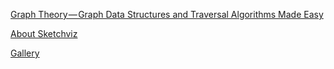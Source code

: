 [Graph Theory — Graph Data Structures and Traversal Algorithms Made Easy](https://hackernoon.com/graph-theory-graph-data-structures-and-traversal-algorithms-made-easy-28c7154c9662)

[About Sketchviz](https://sketchviz.com/about)

[Gallery](http://www.graphviz.org/gallery/)
